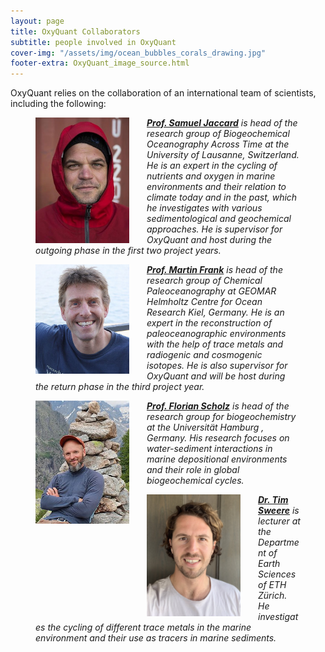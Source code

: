 ```yaml
---
layout: page
title: OxyQuant Collaborators
subtitle: people involved in OxyQuant 
cover-img: "/assets/img/ocean_bubbles_corals_drawing.jpg"
footer-extra: OxyQuant_image_source.html
---
```


OxyQuant relies on the collaboration of an international team of scientists, including the following:

<div display="block">
<figure>
   <img src="/assets/img/Portrait_SamuelJaccard.jpeg" style="width: 150px; float: left; margin-right: 2em;"
      alt="Prof. Samuel Jaccard"
     class="img-responsive" />
  <figcaption><i><a href = "https://wp.unil.ch/boat/our-team/" target="_blank" ><b>Prof. Samuel Jaccard</b></a> is head of the research group of Biogeochemical Oceanography Across Time at the University of Lausanne, Switzerland. He is an expert in the cycling of nutrients and oxygen in marine environments and their relation to climate today and in the past, which he investigates with various sedimentological and geochemical approaches. He is supervisor for OxyQuant and host during the outgoing phase in the first two project years. </i></figcaption>
</figure>
</div>

<div display="block">
<figure>
   <img src="/assets/img/Portrait_MartinFrank.jpg" style="width: 150px; float: left; margin-right: 2em;"
      alt="Prof. Martin Frank"
     class="img-responsive" />
  <figcaption><i><a href = "https://www.geomar.de/en/mfrank" target="_blank" ><b>Prof. Martin Frank</b></a> is head of the research group of Chemical Paleoceanography at GEOMAR Helmholtz Centre for Ocean Research Kiel, Germany. He is an expert in the reconstruction of paleoceanographic environments with the help of trace metals and radiogenic and cosmogenic isotopes. He is also supervisor for OxyQuant and will be host during the return phase in the third project year. </i></figcaption>
</figure>
</div>


<div display="block">
<figure>
   <img src="/assets/img/Portrait_FlorianScholz.jpg" style="width: 150px; float: left; margin-right: 2em;"
      alt="Prof. Florian Scholz"
     class="img-responsive" />
  <figcaption><i><a href = "https://www.geo.uni-hamburg.de/geologie/personen/scholz-florian.html" target="_blank" ><b>Prof. Florian Scholz</b></a> is head of the research group for biogeochemistry at the Universität Hamburg , Germany. His research focuses on water-sediment interactions in marine depositional environments and their role in global biogeochemical cycles. </i></figcaption>
</figure>
</div>


<div display="block">
<figure>
   <img src="/assets/img/Portrait_TimSweere.jpg" style="width: 150px; float: left; margin-right: 2em;"
      alt="Dr. Tim Sweere"
     class="img-responsive" />
  <figcaption><i><a href = "https://erdw.ethz.ch/en/people/profile.MjUzOTYy.TGlzdC83NzMsOTI0MjA1OTI2.html" target="_blank" ><b>Dr. Tim Sweere</b></a> is lecturer at the Department of Earth Sciences of ETH Zürich. He investigates the cycling of different trace metals in the marine environment and their use as tracers in marine sediments. </i></figcaption>
</figure>
</div>

